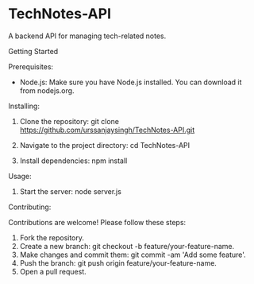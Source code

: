 # TechNotes-API

A backend API for managing tech-related notes.

Getting Started

Prerequisites:

- Node.js: Make sure you have Node.js installed. You can download it from nodejs.org.

Installing:

1. Clone the repository:
   git clone https://github.com/urssanjaysingh/TechNotes-API.git

2. Navigate to the project directory:
   cd TechNotes-API

3. Install dependencies:
   npm install

Usage:

1. Start the server:
   node server.js

Contributing:

Contributions are welcome! Please follow these steps:

1. Fork the repository.
2. Create a new branch: git checkout -b feature/your-feature-name.
3. Make changes and commit them: git commit -am 'Add some feature'.
4. Push the branch: git push origin feature/your-feature-name.
5. Open a pull request.
